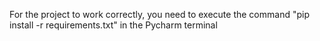 For the project to work correctly, you need to execute the command "pip install -r requirements.txt" in the Pycharm terminal
